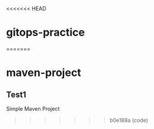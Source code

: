 <<<<<<< HEAD
# gitops-practice
=======
# maven-project
## Test1
Simple Maven Project
>>>>>>> b0e188a (code)
